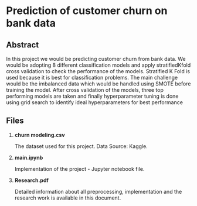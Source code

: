# Prediction of customer churn on bank data


## Abstract
In this project we would be predicting customer churn from bank data. We would be adopting 8 different classification models and apply stratifiedKfold cross validation to check the performance of the models. Stratified K Fold is used because it is best for classification problems. The main challenge would be the imbalanced data which would be handled using SMOTE before training the model. After cross validation of the models, three top performing models are taken and finally hyperparameter tuning is done using grid search to identify ideal hyperparameters for best performance

## Files

1. **churn modeling.csv**

	The dataset used for this project. Data Source: Kaggle. 
	

2. **main.ipynb**
	
	Implementation of the project - Jupyter notebook file. 
	
	
3. **Research.pdf**

	Detailed information about all preprocessing, implementation and the research work is available in this document. 

